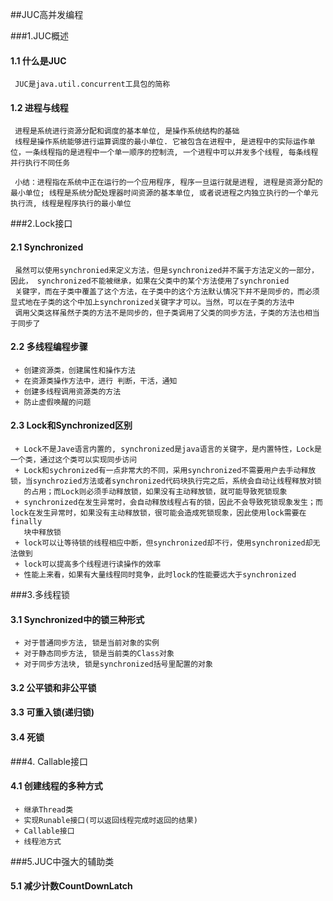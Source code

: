 ##JUC高并发编程

###1.JUC概述
#### 1.1 什么是JUC
     JUC是java.util.concurrent工具包的简称
#### 1.2 进程与线程
     进程是系统进行资源分配和调度的基本单位, 是操作系统结构的基础
     线程是操作系统能够进行运算调度的最小单位. 它被包含在进程中, 是进程中的实际运作单位，一条线程指的是进程中一个单一顺序的控制流, 一个进程中可以并发多个线程, 每条线程并行执行不同任务

     小结：进程指在系统中正在运行的一个应用程序, 程序一旦运行就是进程, 进程是资源分配的最小单位; 线程是系统分配处理器时间资源的基本单位, 或者说进程之内独立执行的一个单元执行流, 线程是程序执行的最小单位

###2.Lock接口
#### 2.1 Synchronized
     虽然可以使用synchronied来定义方法，但是synchronized并不属于方法定义的一部分，因此， synchronized不能被继承，如果在父类中的某个方法使用了synchronied
     关键字，而在子类中覆盖了这个方法，在子类中的这个方法默认情况下并不是同步的，而必须显式地在子类的这个中加上synchronized关键字才可以。当然，可以在子类的方法中
     调用父类这样虽然子类的方法不是同步的，但子类调用了父类的同步方法，子类的方法也相当于同步了

#### 2.2 多线程编程步骤
     + 创建资源类，创建属性和操作方法
     + 在资源类操作方法中，进行 判断，干活，通知
     + 创建多线程调用资源类的方法
     + 防止虚假唤醒的问题

#### 2.3 Lock和Synchronized区别
     + Lock不是Jave语言内置的, synchronized是java语言的关键字，是内置特性，Lock是一个类，通过这个类可以实现同步访问
     + Lock和sychronized有一点非常大的不同，采用synchronized不需要用户去手动释放锁，当synchrozied方法或者synchronized代码块执行完之后，系统会自动让线程释放对锁
       的占用；而Lock则必须手动释放锁，如果没有主动释放锁，就可能导致死锁现象
     + synchronized在发生异常时，会自动释放线程占有的锁，因此不会导致死锁现象发生；而lock在发生异常时，如果没有主动释放锁，很可能会造成死锁现象，因此使用lock需要在finally
       块中释放锁
     + lock可以让等待锁的线程相应中断，但synchronized却不行，使用synchronized却无法做到
     + lock可以提高多个线程进行读操作的效率
     + 性能上来看，如果有大量线程同时竞争，此时lock的性能要远大于synchronized

###3.多线程锁
#### 3.1 Synchronized中的锁三种形式
     + 对于普通同步方法, 锁是当前对象的实例
     + 对于静态同步方法, 锁是当前类的Class对象
     + 对于同步方法块, 锁是synchronized括号里配置的对象
#### 3.2 公平锁和非公平锁

#### 3.3 可重入锁(递归锁)

#### 3.4 死锁

###4. Callable接口
#### 4.1 创建线程的多种方式
     + 继承Thread类
     + 实现Runable接口(可以返回线程完成时返回的结果)
     + Callable接口
     + 线程池方式

###5.JUC中强大的辅助类
#### 5.1 减少计数CountDownLatch


     

